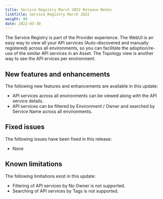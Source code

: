 ```yaml
---
title: Service Registry March 2022 Release Notes
linkTitle: Service Registry March 2022
weight: 90
date: 2022-03-30
---
```


The Service Registry is part of the Provider experience.  The WebUI is an easy way to view all your API services (Auto-discovered and manually registered) across all environments, so you can facilitate the adoption/re-use of the similar API services in an Asset. The Topology view is another way to see the API ervices per environment.

## New features and enhancements

The following new features and enhancements are available in this update:

* API services across all environments can be viewed along with the API service details.
* API services can be filtered by Environment / Owner and searched by Service Name across all environments.

## Fixed issues

The following issues have been fixed in this release:

* None

## Known limitations

The following limitations exist in this update:

* Filtering of API services by No Owner is not supported.
* Searching of API services by Tags is not supported.
